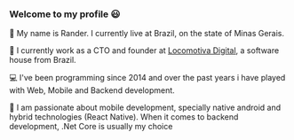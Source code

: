 ### Welcome to my profile :smiley:

:man: My name is Rander. I currently live at Brazil, on the state of Minas Gerais.

:briefcase: I currently work as a CTO and founder at [Locomotiva Digital](https://locomotiva.digital), a software house from Brazil.

:computer: I've been programming since 2014 and over the past years i have played with Web, Mobile and Backend development.

:iphone: I am passionate about mobile development, specially native android and hybrid technologies (React Native).
When it comes to backend development, .Net Core is usually my choice
